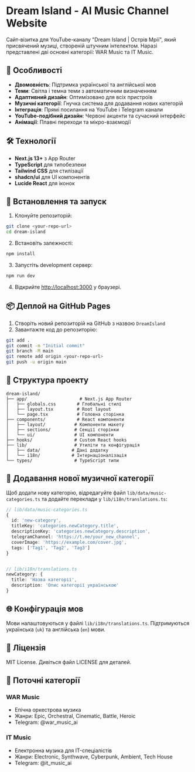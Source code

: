 # Dream Island - AI Music Channel Website

Сайт-візитка для YouTube-каналу "Dream Island | Острів Мрії", який присвячений музиці, створеній штучним інтелектом. Наразі представлені дві основні категорії: WAR Music та IT Music.

## 🎵 Особливості

- **Двомовність**: Підтримка української та англійської мов
- **Теми**: Світла і темна теми з автоматичним визначенням
- **Адаптивний дизайн**: Оптимізовано для всіх пристроїв
- **Музичні категорії**: Гнучка система для додавання нових категорій
- **Інтеграція**: Прямі посилання на YouTube і Telegram канали
- **YouTube-подібний дизайн**: Червоні акценти та сучасний інтерфейс
- **Анімації**: Плавні переходи та мікро-взаємодії

## 🛠 Технології

- **Next.js 13+** з App Router
- **TypeScript** для типобезпеки
- **Tailwind CSS** для стилізації
- **shadcn/ui** для UI компонентів
- **Lucide React** для іконок

## 🚀 Встановлення та запуск

1. Клонуйте репозиторій:
```bash
git clone <your-repo-url>
cd dream-island
```

2. Встановіть залежності:
```bash
npm install
```

3. Запустіть development сервер:
```bash
npm run dev
```

4. Відкрийте [http://localhost:3000](http://localhost:3000) у браузері.

## 📦 Деплой на GitHub Pages

1. Створіть новий репозиторій на GitHub з назвою `DreamIsland`
2. Завантажте код до репозиторію:
```bash
git add .
git commit -m "Initial commit"
git branch -M main
git remote add origin <your-repo-url>
git push -u origin main
```


## 📁 Структура проекту

```
dream-island/
├── app/                    # Next.js App Router
│   ├── globals.css        # Глобальні стилі
│   ├── layout.tsx         # Root layout
│   └── page.tsx           # Головна сторінка
├── components/            # React компоненти
│   ├── layout/           # Компоненти макету
│   ├── sections/         # Секції сторінки
│   └── ui/               # UI компоненти
├── hooks/                # Custom React hooks
├── lib/                  # Утиліти та конфігурація
│   ├── data/            # Дані додатку
│   └── i18n/            # Інтернаціоналізація
└── types/                # TypeScript типи
```

## 🎨 Додавання нової музичної категорії

Щоб додати нову категорію, відредагуйте файл `lib/data/music-categories.ts` та додайте переклади у `lib/i18n/translations.ts`:

```typescript
// lib/data/music-categories.ts
{
  id: 'new-category',
  titleKey: 'categories.newCategory.title',
  descriptionKey: 'categories.newCategory.description',
  telegramChannel: 'https://t.me/your_new_channel',
  coverImage: 'https://example.com/cover.jpg',
  tags: ['Tag1', 'Tag2', 'Tag3']
}


// lib/i18n/translations.ts
newCategory: {
  title: 'Назва категорії',
  description: 'Опис категорії українською'
}
```

## 🌐 Конфігурація мов

Мови налаштовуються у файлі `lib/i18n/translations.ts`. Підтримуються українська (`uk`) та англійська (`en`) мови.

## 📄 Ліцензія

MIT License. Дивіться файл LICENSE для деталей.

## 🎯 Поточні категорії

### WAR Music
- Епічна оркестрова музика
- Жанри: Epic, Orchestral, Cinematic, Battle, Heroic
- Telegram: @war_music_ai

### IT Music  
- Електронна музика для IT-спеціалістів
- Жанри: Electronic, Synthwave, Cyberpunk, Ambient, Tech House
- Telegram: @it_music_ai